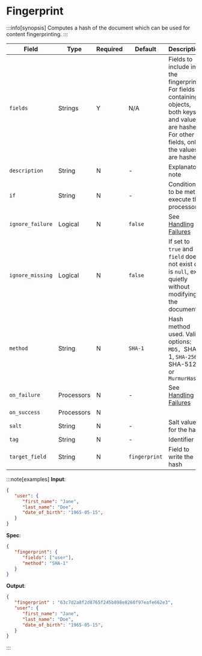 # Fingerprint

:::info[synopsis]
Computes a hash of the document which can be used for content fingerprinting.
:::

|Field|Type|Required|Default|Description|
|---|---|---|---|---|
|`fields`|Strings|Y|N/A|Fields to include in the fingerprint. For fields containing objects, both keys and values are hashed. For other fields, only the values are hashed|
|`description`|String|N|-|Explanatory note|
|`if`|String|N|-|Condition to be met to execute the processor|
|`ignore_failure`|Logical|N|`false`|See [Handling Failures](../pipes/handling-failures.md)|
|`ignore_missing`|Logical|N|`false`|If set to `true` and `field` does not exist or is `null`, exit quietly without modifying the document|
|`method`|String|N|`SHA-1`|Hash method used. Valid options: `MD5, `SHA-1, `SHA-256, `SHA-512, or `MurmurHash3`|
|`on_failure`|Processors|N|-|See [Handling Failures](../pipes/handling-failures.md)|
|`on_success`|Processors|N|||
|`salt`|String|N|-|Salt value for the hash|
|`tag`|String|N|-|Identifier|
|`target_field`|String|N|`fingerprint`|Field to write the hash|

:::note[examples]
**Input**:

```json
{
   "user": {
      "first_name": "Jane",
      "last_name": "Doe",
      "date_of_birth": "1965-05-15",
   }
}
```

**Spec**:

```json
{
   "fingerprint": {
      "fields": ["user"],
      "method": "SHA-1"
   }
}
```

**Output**:

```json
{
   "fingerprint" : "63c7d2a8f2d8765f245b898e8260f97eafe662e3",
   "user": {
      "first_name": "Jane",
      "last_name": "Doe",
      "date_of_birth": "1965-05-15",
   }
}
```
:::
